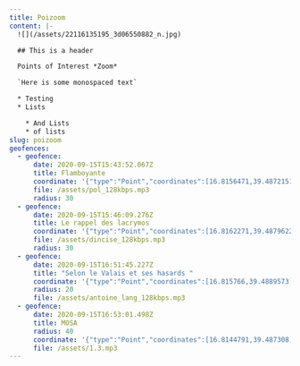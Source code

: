 ```yaml
---
title: Poizoom
content: |-
  ![](/assets/22116135195_3d06550882_n.jpg)

  ## This is a header

  Points of Interest *Zoom*

  `Here is some monospaced text`

  * Testing
  * Lists

    * And Lists
    * of lists
slug: poizoom
geofences:
  - geofence:
      date: 2020-09-15T15:43:52.067Z
      title: Flamboyante
      coordinate: '{"type":"Point","coordinates":[16.8156471,39.4872151]}'
      file: /assets/pol_128kbps.mp3
      radius: 30
  - geofence:
      date: 2020-09-15T15:46:09.276Z
      title: Le rappel des lacrymos
      coordinate: '{"type":"Point","coordinates":[16.8162271,39.4879622]}'
      file: /assets/dincise_128kbps.mp3
      radius: 30
  - geofence:
      date: 2020-09-15T16:51:45.227Z
      title: "Selon le Valais et ses hasards "
      coordinate: '{"type":"Point","coordinates":[16.815766,39.4889573]}'
      radius: 20
      file: /assets/antoine_lang_128kbps.mp3
  - geofence:
      date: 2020-09-15T16:53:01.498Z
      title: MOSA
      radius: 40
      coordinate: '{"type":"Point","coordinates":[16.8144791,39.487308]}'
      file: /assets/1.3.mp3
---
```

